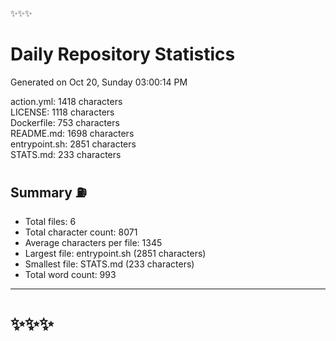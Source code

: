✨✨✨ 
# Daily Repository Statistics 
Generated on Oct 20, Sunday 03:00:14 PM  

action.yml: 1418 characters  
LICENSE: 1118 characters  
Dockerfile: 753 characters  
README.md: 1698 characters  
entrypoint.sh: 2851 characters  
STATS.md: 233 characters  

## Summary ⛽  
- Total files: 6  
- Total character count: 8071  
- Average characters per file: 1345  
- Largest file: entrypoint.sh (2851 characters)  
- Smallest file: STATS.md (233 characters)  
- Total word count: 993  
--- 
# ✨✨✨
